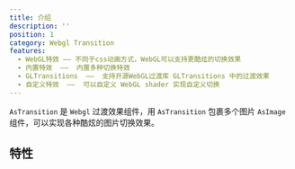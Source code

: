 ```yaml
---
title: 介绍
description: ''
position: 1
category: Webgl Transition
features:
  - WebGL特效 —— 不同于css动画方式，WebGL可以支持更酷炫的切换效果
  - 内置特效  ——  内置多种切换特效
  - GLTransitions  ——  支持开源WebGL过渡库 GLTransitions 中的过渡效果
  - 自定义特效  ——  可以自定义 WebGL shader 实现自定义切换 
---
```


<TransitionBanner></TransitionBanner>

`AsTransition` 是 `Webgl` 过渡效果组件，用 `AsTransition` 包裹多个图片 `AsImage` 组件，可以实现各种酷炫的图片切换效果。

## 特性

<list :items="features"></list>


